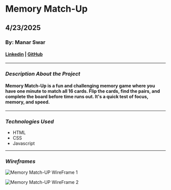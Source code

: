# Memory Match-Up

## 4/23/2025

### By: Manar Swar

#### [Linkedin](www.linkedin.com/in/manar-swar) | [GitHub](https://github.com/ManarSwar97)
***
### *Description About the Project*
#### Memory Match-Up is a fun and challenging memory game where you have one minute to match all 16 cards. Flip the cards, find the pairs, and complete the board before time runs out. It's a quick test of focus, memory, and speed.

***
### *Technologies Used*
* HTML
* CSS
* Javascript
***
### *Wireframes* 
![Memory Match-UP WireFrame 1](https://imgur.com/a/xgdYU53)

![Memory Match-UP WireFrame 2](https://imgur.com/REUACCO)



